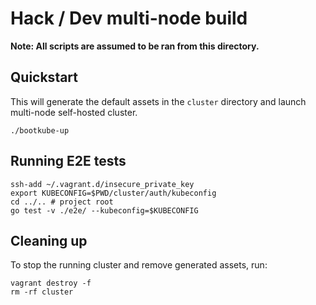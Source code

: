 # Hack / Dev multi-node build

**Note: All scripts are assumed to be ran from this directory.**

## Quickstart

This will generate the default assets in the `cluster` directory and launch multi-node self-hosted cluster.

```
./bootkube-up
```

## Running E2E tests

```
ssh-add ~/.vagrant.d/insecure_private_key
export KUBECONFIG=$PWD/cluster/auth/kubeconfig
cd ../.. # project root
go test -v ./e2e/ --kubeconfig=$KUBECONFIG
```

## Cleaning up

To stop the running cluster and remove generated assets, run:

```
vagrant destroy -f
rm -rf cluster
```
